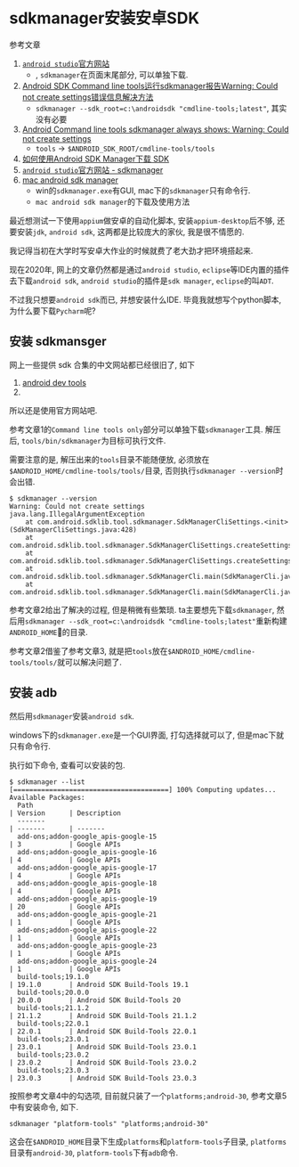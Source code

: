 # sdkmanager安装安卓SDK

参考文章

1. [`android studio`官方网站](https://developer.android.com/studio)
    - , `sdkmanager`在页面末尾部分, 可以单独下载.
2. [Android SDK Command line tools运行sdkmanager报告Warning: Could not create settings错误信息解决方法](https://blog.csdn.net/zhufu86/article/details/106747556)
    - `sdkmanager --sdk_root=c:\androidsdk "cmdline-tools;latest"`, 其实没有必要
3. [Android Command line tools sdkmanager always shows: Warning: Could not create settings](https://stackoverflow.com/questions/60440509/android-command-line-tools-sdkmanager-always-shows-warning-could-not-create-se)
    - `tools` -> `$ANDROID_SDK_ROOT/cmdline-tools/tools`
4. [如何使用Android SDK Manager下载 SDK](https://www.cnblogs.com/Caiyilong/p/8559394.html)
5. [`android studio`官方网站 - sdkmanager](https://developer.android.com/studio/command-line/sdkmanager)
6. [mac android sdk manager](https://www.jianshu.com/p/37732d00c115)
    - win的`sdkmanager.exe`有GUI, mac下的`sdkmanager`只有命令行.
    - `mac android sdk manager`的下载及使用方法

最近想测试一下使用`appium`做安卓的自动化脚本, 安装`appium-desktop`后不够, 还要安装`jdk`, `android sdk`, 这两都是比较庞大的家伙, 我是很不情愿的.

我记得当初在大学时写安卓大作业的时候就费了老大劲才把环境搭起来.

现在2020年, 网上的文章仍然都是通过`android studio`, `eclipse`等IDE内置的插件去下载`android sdk`, `android studio`的插件是`sdk manager`, `eclipse`的叫`ADT`.

不过我只想要`android sdk`而已, 并想安装什么IDE. 毕竟我就想写个python脚本, 为什么要下载`Pycharm`呢?

## 安装 sdkmansger

网上一些提供 sdk 合集的中文网站都已经很旧了, 如下

1. [android dev tools](https://www.androiddevtools.cn/)
2. [](http://tools.android-studio.org/index.php/sdk/)

所以还是使用官方网站吧.

参考文章1的`Command line tools only`部分可以单独下载`sdkmanager`工具. 解压后, `tools/bin/sdkmanager`为目标可执行文件.

需要注意的是, 解压出来的`tools`目录不能随便放, 必须放在`$ANDROID_HOME/cmdline-tools/tools/`目录, 否则执行`sdkmanager --version`时会出错.

```
$ sdkmanager --version
Warning: Could not create settings
java.lang.IllegalArgumentException
    at com.android.sdklib.tool.sdkmanager.SdkManagerCliSettings.<init>(SdkManagerCliSettings.java:428)
    at com.android.sdklib.tool.sdkmanager.SdkManagerCliSettings.createSettings(SdkManagerCliSettings.java:152)
    at com.android.sdklib.tool.sdkmanager.SdkManagerCliSettings.createSettings(SdkManagerCliSettings.java:134)
    at com.android.sdklib.tool.sdkmanager.SdkManagerCli.main(SdkManagerCli.java:57)
    at com.android.sdklib.tool.sdkmanager.SdkManagerCli.main(SdkManagerCli.java:48)
```

参考文章2给出了解决的过程, 但是稍微有些繁琐. ta主要想先下载`sdkmanager`, 然后用`sdkmanager --sdk_root=c:\androidsdk "cmdline-tools;latest"`重新构建`ANDROID_HOME`的目录.

参考文章2借鉴了参考文章3, 就是把`tools`放在`$ANDROID_HOME/cmdline-tools/tools/`就可以解决问题了.

## 安装 adb

然后用`sdkmanager`安装`android sdk`.

windows下的`sdkmanager.exe`是一个GUI界面, 打勾选择就可以了, 但是mac下就只有命令行.

执行如下命令, 查看可以安装的包.

```
$ sdkmanager --list
[=======================================] 100% Computing updates...
Available Packages:
  Path                                                                                     | Version      | Description
  -------                                                                                  | -------      | -------
  add-ons;addon-google_apis-google-15                                                      | 3            | Google APIs
  add-ons;addon-google_apis-google-16                                                      | 4            | Google APIs
  add-ons;addon-google_apis-google-17                                                      | 4            | Google APIs
  add-ons;addon-google_apis-google-18                                                      | 4            | Google APIs
  add-ons;addon-google_apis-google-19                                                      | 20           | Google APIs
  add-ons;addon-google_apis-google-21                                                      | 1            | Google APIs
  add-ons;addon-google_apis-google-22                                                      | 1            | Google APIs
  add-ons;addon-google_apis-google-23                                                      | 1            | Google APIs
  add-ons;addon-google_apis-google-24                                                      | 1            | Google APIs
  build-tools;19.1.0                                                                       | 19.1.0       | Android SDK Build-Tools 19.1
  build-tools;20.0.0                                                                       | 20.0.0       | Android SDK Build-Tools 20
  build-tools;21.1.2                                                                       | 21.1.2       | Android SDK Build-Tools 21.1.2
  build-tools;22.0.1                                                                       | 22.0.1       | Android SDK Build-Tools 22.0.1
  build-tools;23.0.1                                                                       | 23.0.1       | Android SDK Build-Tools 23.0.1
  build-tools;23.0.2                                                                       | 23.0.2       | Android SDK Build-Tools 23.0.2
  build-tools;23.0.3                                                                       | 23.0.3       | Android SDK Build-Tools 23.0.3
```

按照参考文章4中的勾选项, 目前就只装了一个`platforms;android-30`, 参考文章5中有安装命令, 如下.

```
sdkmanager "platform-tools" "platforms;android-30"
```

这会在`$ANDROID_HOME`目录下生成`platforms`和`platform-tools`子目录, `platforms`目录有`android-30`, `platform-tools`下有`adb`命令.

